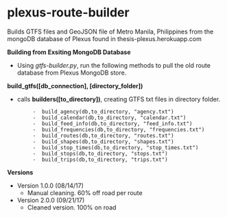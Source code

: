 # plexus-route-builder
Builds GTFS files and GeoJSON file of Metro Manila, Philippines from the mongoDB database of Plexus found in thesis-plexus.herokuapp.com

<b>Building from Exsiting MongoDB Database</b>

 - Using <i>gtfs-builder.py</i>, run the following methods to pull the old route database from Plexus MongoDB store.

<b>build_gtfs([db_connection], [directory_folder])</b>
 - calls <b>builders([to_directory])</b>, creating GTFS txt files in directory folder.
 
            -  build_agency(db,to_directory, "agency.txt")
            -  build_calendar(db,to_directory, "calendar.txt")
            -  build_feed_info(db,to_directory, "feed_info.txt")
            -  build_frequencies(db,to_directory, "frequencies.txt")
            -  build_routes(db,to_directory, "routes.txt")
            -  build_shapes(db,to_directory, "shapes.txt")
            -  build_stop_times(db,to_directory, "stop_times.txt")
            -  build_stops(db,to_directory, "stops.txt")
            -  build_trips(db,to_directory, "trips.txt")

<b>Versions</b>
 - Version 1.0.0 (08/14/17)
   - Manual cleaning. 60% off road per route
 - Version 2.0.0 (09/21/17)
   - Cleaned version. 100% on road
